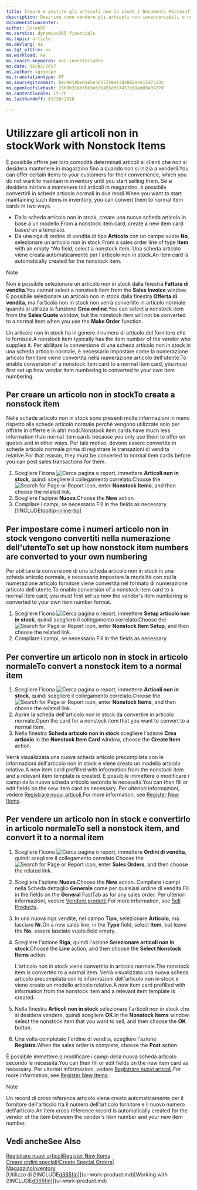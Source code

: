 ```yaml
---
title: Creare e gestire gli articoli non in stock | Documenti Microsoft
description: Descrive come vendere gli articoli non inventariabili o non gestiti in magazzino.
documentationcenter: 
author: SorenGP
ms.service: dynamics365-financials
ms.topic: article
ms.devlang: na
ms.tgt_pltfrm: na
ms.workload: na
ms.search.keywords: non-inventoriable
ms.date: 06/02/2017
ms.author: sgroespe
ms.translationtype: HT
ms.sourcegitcommit: bec0619be0a65e3625759e13d2866ac615d7513c
ms.openlocfilehash: 2969b3168f063e636455dd67457c01ed89a0727d
ms.contentlocale: it-ch
ms.lasthandoff: 01/30/2018

---
```

# <a name="work-with-nonstock-items"></a><span data-ttu-id="b2510-103">Utilizzare gli articoli non in stock</span><span class="sxs-lookup"><span data-stu-id="b2510-103">Work with Nonstock Items</span></span>
<span data-ttu-id="b2510-104">È possibile offrire per loro comodità determinati articoli ai clienti che non si desidera mantenere in magazzino fino a quando non si inizia a venderli.</span><span class="sxs-lookup"><span data-stu-id="b2510-104">You can offer certain items to your customers for their convenience, which you do not want to maintain in inventory until you start selling them.</span></span> <span data-ttu-id="b2510-105">Se si desidera iniziare a mantenere tali articoli in magazzino, è possibile convertirli in schede articolo normali in due modi.</span><span class="sxs-lookup"><span data-stu-id="b2510-105">When you want to start maintaining such items in inventory, you can convert them to normal item cards in two ways.</span></span>

* <span data-ttu-id="b2510-106">Dalla scheda articolo non in stock, creare una nuova scheda articolo in base a un modello.</span><span class="sxs-lookup"><span data-stu-id="b2510-106">From a nonstock item card, create a new item card based on a template.</span></span>
* <span data-ttu-id="b2510-107">Da una riga di ordine di vendita di tipo **Articolo** con un campo vuoto **No**, selezionare un articolo non in stock.</span><span class="sxs-lookup"><span data-stu-id="b2510-107">From a sales order line of type **Item** with an empty \**No* field, select a nonstock item.</span></span> <span data-ttu-id="b2510-108">Una scheda articolo viene creata automaticamente per l'articolo non in stock.</span><span class="sxs-lookup"><span data-stu-id="b2510-108">An item card is automatically created for the nonstock item.</span></span>

> [!NOTE]  
>   <span data-ttu-id="b2510-109">Non è possibile selezionare un articolo non in stock dalla finestra **Fattura di vendita**.</span><span class="sxs-lookup"><span data-stu-id="b2510-109">You cannot select a nonstock item from the **Sales Invoice** window.</span></span> <span data-ttu-id="b2510-110">È possibile selezionare un articolo non in stock dalla finestra **Offerta di vendita**, ma l'articolo non in stock non verrà convertito in articolo normale quando si utilizza la funzione **Crea ordine**.</span><span class="sxs-lookup"><span data-stu-id="b2510-110">You can select a nonstock item from the **Sales Quote** window, but the nonstock item will not be converted to a normal item when you use the **Make Order** function.</span></span>

<span data-ttu-id="b2510-111">Un articolo non in stock ha in genere il numero di articolo del fornitore che lo fornisce.</span><span class="sxs-lookup"><span data-stu-id="b2510-111">A nonstock item typically has the item number of the vendor who supplies it.</span></span> <span data-ttu-id="b2510-112">Per abilitare la conversione di una scheda articolo non in stock in una scheda articolo normale, è necessario impostare come la numerazione articolo fornitore viene convertita nella numerazione articolo dell'utente.</span><span class="sxs-lookup"><span data-stu-id="b2510-112">To enable conversion of a nonstock item card to a normal item card, you must first set up how vendor item numbering is converted to your own item numbering.</span></span>   

## <a name="to-create-a-nonstock-item"></a><span data-ttu-id="b2510-113">Per creare un articolo non in stock</span><span class="sxs-lookup"><span data-stu-id="b2510-113">To create a nonstock item</span></span>
<span data-ttu-id="b2510-114">Nelle schede articolo non in stock sono presenti molte informazioni in meno rispetto alle schede articolo normale perché vengono utilizzate solo per offrirle in offerte e in altri modi.</span><span class="sxs-lookup"><span data-stu-id="b2510-114">Nonstock item cards have much less information than normal item cards because you only use them to offer on quotes and in other ways.</span></span> <span data-ttu-id="b2510-115">Per tale motivo, devono essere convertite in schede articolo normale prima di registrare le transazioni di vendita relative.</span><span class="sxs-lookup"><span data-stu-id="b2510-115">For that reason, they must be converted to normal item cards before you can post sales transactions for them.</span></span>

1. <span data-ttu-id="b2510-116">Scegliere l'icona ![Cerca pagina o report](media/ui-search/search_small.png "icona Cerca pagina o report"), immettere **Articoli non in stock**, quindi scegliere il collegamento correlato.</span><span class="sxs-lookup"><span data-stu-id="b2510-116">Choose the ![Search for Page or Report](media/ui-search/search_small.png "Search for Page or Report icon") icon, enter **Nonstock Items**, and then choose the related link.</span></span>
2. <span data-ttu-id="b2510-117">Scegliere l'azione **Nuovo**.</span><span class="sxs-lookup"><span data-stu-id="b2510-117">Choose the **New** action.</span></span>
3. <span data-ttu-id="b2510-118">Compilare i campi, se necessario.</span><span class="sxs-lookup"><span data-stu-id="b2510-118">Fill in the fields as necessary.</span></span> [!INCLUDE[tooltip-inline-tip](includes/tooltip-inline-tip_md.md)]

## <a name="to-set-up-how-nonstock-item-numbers-are-converted-to-your-own-numbering"></a><span data-ttu-id="b2510-119">Per impostare come i numeri articolo non in stock vengono convertiti nella numerazione dell'utente</span><span class="sxs-lookup"><span data-stu-id="b2510-119">To set up how nonstock item numbers are converted to your own numbering</span></span>
<span data-ttu-id="b2510-120">Per abilitare la conversione di una scheda articolo non in stock in una scheda articolo normale, è necessario impostare la modalità con cui la numerazione articolo fornitore viene convertita nel formato di numerazione articolo dell'utente.</span><span class="sxs-lookup"><span data-stu-id="b2510-120">To enable conversion of a nonstock item card to a normal item card, you must first set up how the vendor's item numbering is converted to your own item number format.</span></span>

1. <span data-ttu-id="b2510-121">Scegliere l'icona ![Cerca pagina o report](media/ui-search/search_small.png "icona Cerca pagina o report"), immettere **Setup articolo non in stock**, quindi scegliere il collegamento correlato.</span><span class="sxs-lookup"><span data-stu-id="b2510-121">Choose the ![Search for Page or Report](media/ui-search/search_small.png "Search for Page or Report icon") icon, enter **Nonstock Item Setup**, and then choose the related link.</span></span>
2. <span data-ttu-id="b2510-122">Compilare i campi, se necessario.</span><span class="sxs-lookup"><span data-stu-id="b2510-122">Fill in the fields as necessary.</span></span>

## <a name="to-convert-a-nonstock-item-to-a-normal-item"></a><span data-ttu-id="b2510-123">Per convertire un articolo non in stock in articolo normale</span><span class="sxs-lookup"><span data-stu-id="b2510-123">To convert a nonstock item to a normal item</span></span>
1. <span data-ttu-id="b2510-124">Scegliere l'icona ![Cerca pagina o report](media/ui-search/search_small.png "icona Cerca pagina o report"), immettere **Articoli non in stock**, quindi scegliere il collegamento correlato.</span><span class="sxs-lookup"><span data-stu-id="b2510-124">Choose the ![Search for Page or Report](media/ui-search/search_small.png "Search for Page or Report icon") icon, enter **Nonstock Items**, and then choose the related link.</span></span>
2. <span data-ttu-id="b2510-125">Aprire la scheda dell'articolo non in stock da convertire in articolo normale.</span><span class="sxs-lookup"><span data-stu-id="b2510-125">Open the card for a nonstock item that you want to convert to a normal item.</span></span>
3. <span data-ttu-id="b2510-126">Nella finestra **Scheda articolo non in stock** scegliere l'azione **Crea articolo**.</span><span class="sxs-lookup"><span data-stu-id="b2510-126">In the **Nonstock Item Card** window, choose the **Create Item** action.</span></span>

<span data-ttu-id="b2510-127">Verrà visualizzata una nuova scheda articolo precompilata con le informazioni dell'articolo non in stock e viene creato un modello articolo relativo.</span><span class="sxs-lookup"><span data-stu-id="b2510-127">A new item card prefilled with information from the nonstock item and a relevant item template is created.</span></span> <span data-ttu-id="b2510-128">È possibile immettere o modificare i campi della nuova scheda articolo secondo le necessità.</span><span class="sxs-lookup"><span data-stu-id="b2510-128">You can then fill or edit fields on the new item card as necessary.</span></span> <span data-ttu-id="b2510-129">Per ulteriori informazioni, vedere [Registrare nuovi articoli](inventory-how-register-new-items.md).</span><span class="sxs-lookup"><span data-stu-id="b2510-129">For more information, see [Register New Items](inventory-how-register-new-items.md).</span></span>

## <a name="to-sell-a-nonstock-item-and-convert-it-to-a-normal-item"></a><span data-ttu-id="b2510-130">Per vendere un articolo non in stock e convertirlo in articolo normale</span><span class="sxs-lookup"><span data-stu-id="b2510-130">To sell a nonstock item, and convert it to a normal item</span></span>
1. <span data-ttu-id="b2510-131">Scegliere l'icona ![Cerca pagina o report](media/ui-search/search_small.png "icona Cerca pagina o report"), immettere **Ordini di vendita**, quindi scegliere il collegamento correlato.</span><span class="sxs-lookup"><span data-stu-id="b2510-131">Choose the ![Search for Page or Report](media/ui-search/search_small.png "Search for Page or Report icon") icon, enter **Sales Orders**, and then choose the related link.</span></span>
2. <span data-ttu-id="b2510-132">Scegliere l'azione **Nuovo**.</span><span class="sxs-lookup"><span data-stu-id="b2510-132">Choose the **New** action.</span></span> <span data-ttu-id="b2510-133">Compilare i campi nella Scheda dettaglio **Generale** come per qualsiasi ordine di vendita.</span><span class="sxs-lookup"><span data-stu-id="b2510-133">Fill in the fields on the **General** FastTab as for any sales order.</span></span> <span data-ttu-id="b2510-134">Per ulteriori informazioni, vedere [Vendere prodotti](sales-how-sell-products.md).</span><span class="sxs-lookup"><span data-stu-id="b2510-134">For more information, see [Sell Products](sales-how-sell-products.md).</span></span>
3. <span data-ttu-id="b2510-135">In una nuova riga vendite, nel campo **Tipo**, selezionare **Articolo**, ma lasciare **Nr.**</span><span class="sxs-lookup"><span data-stu-id="b2510-135">On a new sales line, in the **Type** field, select **Item**, but leave the **No.**</span></span> <span data-ttu-id="b2510-136">essere lasciato vuoto.</span><span class="sxs-lookup"><span data-stu-id="b2510-136">field empty.</span></span>
4. <span data-ttu-id="b2510-137">Scegliere l'azione **Riga**, quindi l'azione **Selezionare articoli non in stock**.</span><span class="sxs-lookup"><span data-stu-id="b2510-137">Choose the **Line** action, and then choose the **Select Nonstock Items** action.</span></span>

    <span data-ttu-id="b2510-138">L'articolo non in stock viene convertito in articolo normale.</span><span class="sxs-lookup"><span data-stu-id="b2510-138">The nonstock item is converted to a normal item.</span></span> <span data-ttu-id="b2510-139">Verrà visualizzata una nuova scheda articolo precompilata con le informazioni dell'articolo non in stock e viene creato un modello articolo relativo.</span><span class="sxs-lookup"><span data-stu-id="b2510-139">A new item card prefilled with information from the nonstock item and a relevant item template is created.</span></span>
5. <span data-ttu-id="b2510-140">Nella finestra **Articoli non in stock** selezionare l'articoli non in stock che si desidera vendere, quindi scegliere **OK**.</span><span class="sxs-lookup"><span data-stu-id="b2510-140">In the **Nonstock Items** window, select the nonstock item that you want to sell, and then choose the **OK** button.</span></span>
6. <span data-ttu-id="b2510-141">Una volta completato l'ordine di vendita, scegliere l'azione **Registra**.</span><span class="sxs-lookup"><span data-stu-id="b2510-141">When the sales order is complete, choose the **Post** action.</span></span>

<span data-ttu-id="b2510-142">È possibile immettere o modificare i campi della nuova scheda articolo secondo le necessità.</span><span class="sxs-lookup"><span data-stu-id="b2510-142">You can then fill or edit fields on the new item card as necessary.</span></span> <span data-ttu-id="b2510-143">Per ulteriori informazioni, vedere [Registrare nuovi articoli](inventory-how-register-new-items.md).</span><span class="sxs-lookup"><span data-stu-id="b2510-143">For more information, see [Register New Items](inventory-how-register-new-items.md).</span></span>

> [!NOTE]  
>   <span data-ttu-id="b2510-144">Un record di cross reference articolo viene creato automaticamente per il fornitore dell'articolo tra il numero dell'articolo fornitore e il nuovo numero dell'articolo.</span><span class="sxs-lookup"><span data-stu-id="b2510-144">An Item cross reference record is automatically created for the vendor of the item between the vendor's item number and your new item number.</span></span>

## <a name="see-also"></a><span data-ttu-id="b2510-145">Vedi anche</span><span class="sxs-lookup"><span data-stu-id="b2510-145">See Also</span></span>
[<span data-ttu-id="b2510-146">Registrare nuovi articoli</span><span class="sxs-lookup"><span data-stu-id="b2510-146">Register New Items</span></span>](inventory-how-register-new-items.md)  
<span data-ttu-id="b2510-147">[Creare ordini speciali](sales-how-to-create-special-orders.md)|</span><span class="sxs-lookup"><span data-stu-id="b2510-147">[Create Special Orders](sales-how-to-create-special-orders.md)|</span></span>  
[<span data-ttu-id="b2510-148">Magazzino</span><span class="sxs-lookup"><span data-stu-id="b2510-148">Inventory</span></span>](inventory-manage-inventory.md)  
<span data-ttu-id="b2510-149">[Utilizzo di [!INCLUDE[d365fin](includes/d365fin_md.md)]](ui-work-product.md)</span><span class="sxs-lookup"><span data-stu-id="b2510-149">[Working with [!INCLUDE[d365fin](includes/d365fin_md.md)]](ui-work-product.md)</span></span>


